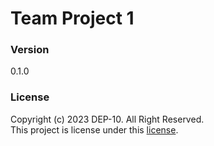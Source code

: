 # Team Project 1

### Version
0.1.0

### License
Copyright (c) 2023 DEP-10. All Right Reserved. <br>
This project is license under this [license](LICENSE.txt).

